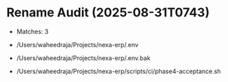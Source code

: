 # Rename Audit (2025-08-31T0743)

- Matches: 3

- /Users/waheedraja/Projects/nexa-erp/.env
- /Users/waheedraja/Projects/nexa-erp/.env.bak
- /Users/waheedraja/Projects/nexa-erp/scripts/ci/phase4-acceptance.sh